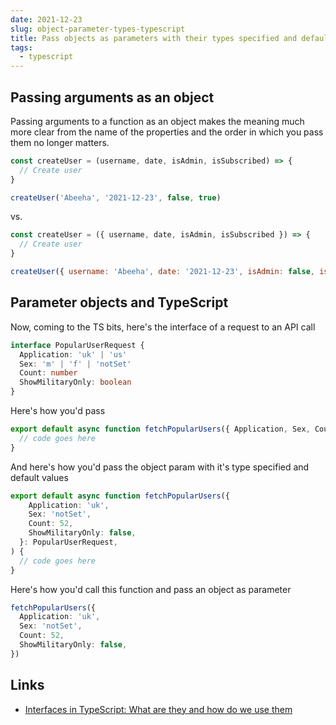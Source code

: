 ```yaml
---
date: 2021-12-23
slug: object-parameter-types-typescript
title: Pass objects as parameters with their types specified and default values
tags:
  - typescript
---
```


## Passing arguments as an object

Passing arguments to a function as an object makes the meaning much more clear from the name of the properties and the order in which you pass them no longer matters.

```js
const createUser = (username, date, isAdmin, isSubscribed) => {
  // Create user
}

createUser('Abeeha', '2021-12-23', false, true)
```

vs.

```js
const createUser = ({ username, date, isAdmin, isSubscribed }) => {
  // Create user
}

createUser({ username: 'Abeeha', date: '2021-12-23', isAdmin: false, isSubscribed: true })
```

## Parameter objects and TypeScript

Now, coming to the TS bits, here's the interface of a request to an API call

```ts
interface PopularUserRequest {
  Application: 'uk' | 'us'
  Sex: 'm' | 'f' | 'notSet'
  Count: number
  ShowMilitaryOnly: boolean
}
```

Here's how you'd pass

```ts
export default async function fetchPopularUsers({ Application, Sex, Count, ShowMilitaryOnly }: PopularUserRequest) {
  // code goes here
}
```

And here's how you'd pass the object param with it's type specified and default values

```ts
export default async function fetchPopularUsers({
    Application: 'uk',
    Sex: 'notSet',
    Count: 52,
    ShowMilitaryOnly: false,
  }: PopularUserRequest,
) {
  // code goes here
}
```

Here's how you'd call this function and pass an object as parameter

```ts
fetchPopularUsers({
  Application: 'uk',
  Sex: 'notSet',
  Count: 52,
  ShowMilitaryOnly: false,
})
```

## Links

- [Interfaces in TypeScript: What are they and how do we use them](https://blog.logrocket.com/interfaces-in-typescript-what-are-they-and-how-do-we-use-them-befbc69b38b3/)
